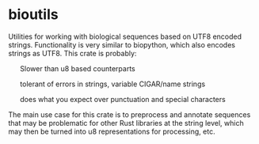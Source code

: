 # bioutils
Utilities for working with biological sequences based on UTF8 encoded strings. Functionality is very similar to biopython, which also encodes strings as UTF8. This crate is probably:

  <ul>Slower than u8 based counterparts </ul>
  <ul>tolerant of errors in strings, variable CIGAR/name strings </ul>
  <ul>does what you expect over punctuation and special characters </ul>


The main use case for this crate is to preprocess and annotate sequences that may be problematic for other Rust libraries at the string level, which may then be turned into u8 representations for processing, etc.
